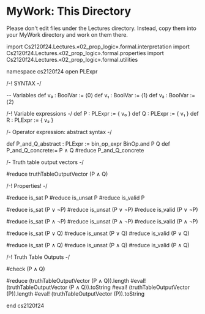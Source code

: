 # MyWork: This Directory

Please don't edit files under the Lectures directory. Instead, copy them into your
MyWork directory and work on them there.

import Cs2120f24.Lectures.«02_prop_logic».formal.interpretation
import Cs2120f24.Lectures.«02_prop_logic».formal.properties
import Cs2120f24.Lectures.«02_prop_logic».formal.utilities

namespace cs2120f24
open PLExpr


/-!
SYNTAX
-/

-- Variables
def v₀ : BoolVar := ⟨0⟩
def v₁ : BoolVar := ⟨1⟩
def v₂ : BoolVar := ⟨2⟩

/-!
Variable expressions
-/
def P : PLExpr := { v₀ }
def Q : PLExpr := { v₁ }
def R : PLExpr := { v₂ }

/-
Operator expression: abstract syntax
-/

def P_and_Q_abstract : PLExpr := bin_op_expr BinOp.and P Q
def P_and_Q_concrete:= P ∧ Q
#reduce P_and_Q_concrete

/-
Truth table output vectors
-/

#reduce truthTableOutputVector (P ∧ Q)

/-!
Properties!
-/

#reduce is_sat P
#reduce is_unsat P
#reduce is_valid P

#reduce is_sat (P ∨ ¬P)
#reduce is_unsat (P ∨ ¬P)
#reduce is_valid (P ∨ ¬P)

#reduce is_sat (P ∧ ¬P)
#reduce is_unsat (P ∧ ¬P)
#reduce is_valid (P ∧ ¬P)

#reduce is_sat (P ∨ Q)
#reduce is_unsat (P ∨ Q)
#reduce is_valid (P ∨ Q)

#reduce is_sat (P ∧ Q)
#reduce is_unsat (P ∧ Q)
#reduce is_valid (P ∧ Q)




/-!
Truth Table Outputs
-/


#check (P ∧ Q)

#reduce (truthTableOutputVector (P ∧ Q)).length
#eval! (truthTableOutputVector (P ∧ Q)).toString
#eval! (truthTableOutputVector (P)).length
#eval! (truthTableOutputVector (P)).toString



end cs2120f24
